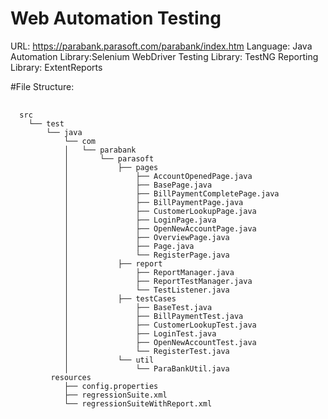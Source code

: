 # Web Automation Testing

URL: https://parabank.parasoft.com/parabank/index.htm
Language: Java
Automation Library:Selenium WebDriver
Testing Library: TestNG
Reporting Library: ExtentReports 

#File Structure:
<pre> <code> 
  src
    └── test
        └── java
            └── com
            │   └── parabank
            │       └── parasoft
            │           ├── pages
            │               ├── AccountOpenedPage.java
            │               ├── BasePage.java
            │               ├── BillPaymentCompletePage.java
            │               ├── BillPaymentPage.java
            │               ├── CustomerLookupPage.java
            │               ├── LoginPage.java
            │               ├── OpenNewAccountPage.java
            │               ├── OverviewPage.java
            │               ├── Page.java
            │               └── RegisterPage.java
            │           ├── report
            │               ├── ReportManager.java
            │               ├── ReportTestManager.java
            │               └── TestListener.java
            │           ├── testCases
            │               ├── BaseTest.java
            │               ├── BillPaymentTest.java
            │               ├── CustomerLookupTest.java
            │               ├── LoginTest.java
            │               ├── OpenNewAccountTest.java
            │               └── RegisterTest.java
            │           └── util
            │               └── ParaBankUtil.java
         resources
            ├── config.properties
            ├── regressionSuite.xml
            └── regressionSuiteWithReport.xml
</code> </pre>
